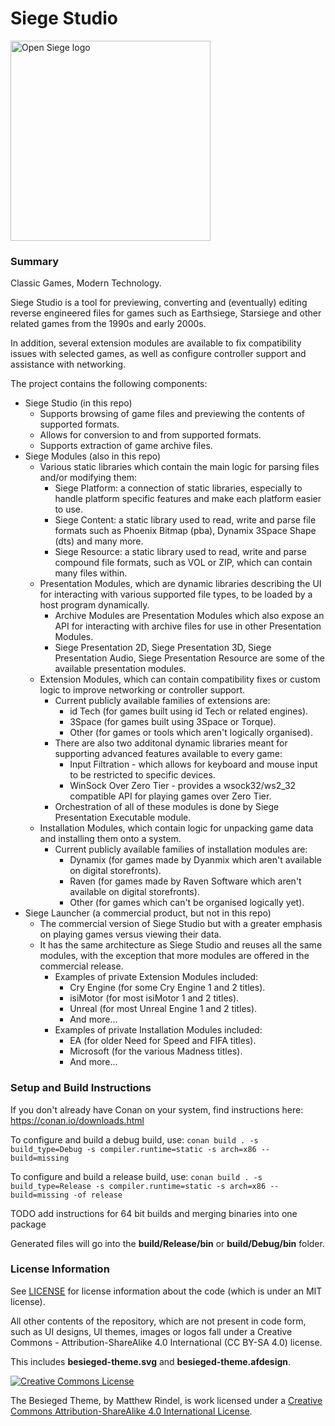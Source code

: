 # Siege Studio

<img height="320" width="320" src="logo/logo.svg" alt="Open Siege logo" />

### Summary

Classic Games, Modern Technology.

Siege Studio is a tool for previewing, converting and (eventually) editing reverse engineered files for games such as Earthsiege, Starsiege and other related games from the 1990s and early 2000s.

In addition, several extension modules are available to fix compatibility issues with selected games, as well as configure controller support and assistance with networking.

The project contains the following components:
* Siege Studio (in this repo)
  * Supports browsing of game files and previewing the contents of supported formats.
  * Allows for conversion to and from supported formats.
  * Supports extraction of game archive files.
* Siege Modules (also in this repo)
  * Various static libraries which contain the main logic for parsing files and/or modifying them:
      * Siege Platform: a connection of static libraries, especially to handle platform specific features and make each platform easier to use.
      * Siege Content: a static library used to read, write and parse file formats such as Phoenix Bitmap (pba), Dynamix 3Space Shape (dts) and many more.
      * Siege Resource: a static library used to read, write and parse compound file formats, such as VOL or ZIP, which can contain many files within.
  * Presentation Modules, which are dynamic libraries describing the UI for interacting with various supported file types, to be loaded by a host program dynamically.
      * Archive Modules are Presentation Modules which also expose an API for interacting with archive files for use in other Presentation Modules.
      * Siege Presentation 2D, Siege Presentation 3D, Siege Presentation Audio, Siege Presentation Resource are some of the available presentation modules.
  * Extension Modules, which can contain compatibility fixes or custom logic to improve networking or controller support.
      * Current publicly available families of extensions are:
        * id Tech (for games built using id Tech or related engines).
        * 3Space (for games built using 3Space or Torque).
        * Other (for games or tools which aren't logically organised).
      * There are also two additonal dynamic libraries meant for supporting advanced features available to every game:
        * Input Filtration - which allows for keyboard and mouse input to be restricted to specific devices.
        * WinSock Over Zero Tier - provides a wsock32/ws2_32 compatible API for playing games over Zero Tier.
      * Orchestration of all of these modules is done by Siege Presentation Executable module.
  * Installation Modules, which contain logic for unpacking game data and installing them onto a system.
      * Current publicly available families of installation modules are:
        * Dynamix (for games made by Dyanmix which aren't available on digital storefronts).
        * Raven (for games made by Raven Software which aren't available on digital storefronts).
        * Other (for games which can't be organised logically yet).
* Siege Launcher (a commercial product, but not in this repo)
  * The commercial version of Siege Studio but with a greater emphasis on playing games versus viewing their data.
  * It has the same architecture as Siege Studio and reuses all the same modules, with the exception that more modules are offered in the commercial release.
    * Examples of private Extension Modules included:
      * Cry Engine (for some Cry Engine 1 and 2 titles).
      * isiMotor (for most isiMotor 1 and 2 titles).
      * Unreal (for most Unreal Engine 1 and 2 titles).
      * And more...
    * Examples of private Installation Modules included:
      * EA (for older Need for Speed and FIFA titles).
      * Microsoft (for the various Madness titles).
      * And more...


### Setup and Build Instructions
If you don't already have Conan on your system, find instructions here: https://conan.io/downloads.html

To configure and build a debug build, use:
```conan build . -s build_type=Debug -s compiler.runtime=static -s arch=x86 --build=missing```

To configure and build a release build, use:
```conan build . -s build_type=Release -s compiler.runtime=static -s arch=x86 --build=missing -of release```

TODO add instructions for 64 bit builds and merging binaries into one package

Generated files will go into the **build/Release/bin** or **build/Debug/bin** folder.

### License Information

See [LICENSE](LICENSE) for license information about the code (which is under an MIT license).

All other contents of the repository, which are not present in code form, such as UI designs, UI themes, images or logos fall under a Creative Commons - Attribution-ShareAlike 4.0 International (CC BY-SA 4.0) license.

This includes **besieged-theme.svg** and **besieged-theme.afdesign**.

<a rel="license" href="http://creativecommons.org/licenses/by-sa/4.0/"><img alt="Creative Commons License" style="border-width:0" src="https://i.creativecommons.org/l/by-sa/4.0/88x31.png" /></a>

The Besieged Theme, by Matthew Rindel, is work licensed under a <a rel="license" href="http://creativecommons.org/licenses/by-sa/4.0/">Creative Commons Attribution-ShareAlike 4.0 International License</a>.
